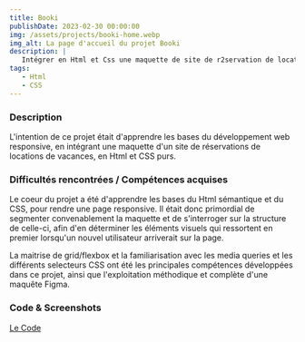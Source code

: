 ```yaml
---
title: Booki
publishDate: 2023-02-30 00:00:00
img: /assets/projects/booki-home.webp
img_alt: La page d'accueil du projet Booki
description: |
   Intégrer en Html et Css une maquette de site de r2servation de locations de vacances
tags:
   - Html
   - CSS
---
```


### Description

L'intention de ce projet était d'apprendre les bases du développement web responsive, en intégrant une maquette d'un site de réservations de locations de vacances, en Html et CSS purs.

### Difficultés rencontrées / Compétences acquises

Le coeur du projet a été d'apprendre les bases du Html sémantique et du CSS, pour rendre une page responsive. Il était donc primordial de segmenter convenablement la maquette et de s'interroger sur la structure de celle-ci, afin d'en déterminer les éléments visuels qui ressortent en premier lorsqu'un nouvel utilisateur arriverait sur la page.

La maitrise de grid/flexbox et la familiarisation avec les media queries et les différents selecteurs CSS ont été les principales compétences développées dans ce projet, ainsi que l'exploitation méthodique et complète d'une maquête Figma.

### Code & Screenshots

<a href="https://github.com/AntoinePigny/OC-Projet2-Booki">Le Code</a>

